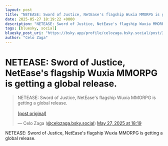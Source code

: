 ```yaml
---
layout: post
title: "NETEASE: Sword of Justice, NetEase's flagship Wuxia MMORPG is getting a global release."
date: 2025-05-27 18:19:22 +0000
description: "NETEASE: Sword of Justice, NetEase's flagship Wuxia MMORPG is getting a global release."
tags: [bluesky, social]
bluesky_post_uri: "https://bsky.app/profile/celozaga.bsky.social/post/3lq6ch6pti22h"
author: "Celo Zaga"
---
```


<h1 class="bluesky-post-title">NETEASE: Sword of Justice, NetEase's flagship Wuxia MMORPG is getting a global release.</h1>


<blockquote class="bluesky-embed" data-bluesky-uri="at://did:plc:lmh6rennptq77inaztnovw4b/app.bsky.feed.post/3lq6ch6pti22h" data-bluesky-embed-color-mode="system">
<p lang="">NETEASE: Sword of Justice, NetEase's flagship Wuxia MMORPG is getting a global release.<br><br><a href="https://bsky.app/profile/celozaga.bsky.social/post/3lq6ch6pti22h">[post original]</a></p>
&mdash; Celo Zaga (<a href="https://bsky.app/profile/did:plc:lmh6rennptq77inaztnovw4b">@celozaga.bsky.social</a>) <a href="https://bsky.app/profile/celozaga.bsky.social/post/3lq6ch6pti22h">May 27, 2025 at 18:19</a>
</blockquote>
<script async src="https://embed.bsky.app/static/embed.js" charset="utf-8"></script>


<p class="bluesky-post-description">NETEASE: Sword of Justice, NetEase's flagship Wuxia MMORPG is getting a global release.</p>
